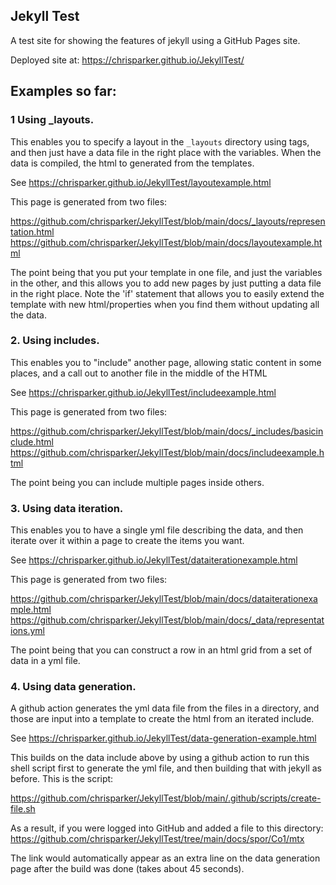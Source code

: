 ## Jekyll Test

A test site for showing the features of jekyll using a GitHub Pages site.

Deployed site at: https://chrisparker.github.io/JekyllTest/

## Examples so far:

### 1 Using _layouts. 

This enables you to specify a layout in the `_layouts` directory using tags, and then just have a data file in the right place with the variables. When the data is compiled, the html to generated from the templates. 

See https://chrisparker.github.io/JekyllTest/layoutexample.html

This page is generated from two files:

https://github.com/chrisparker/JekyllTest/blob/main/docs/_layouts/representation.html
https://github.com/chrisparker/JekyllTest/blob/main/docs/layoutexample.html

The point being that you put your template in one file, and just the variables in the other, and this allows you to add new pages by just putting a data file in the right place. Note the 'if' statement that allows you to easily extend the template with new html/properties when you find them without updating all the data.

### 2. Using includes. 

This enables you to "include" another page, allowing static content in some places, and a call out to another file in the middle of the HTML

See https://chrisparker.github.io/JekyllTest/includeexample.html

This page is generated from two files:

https://github.com/chrisparker/JekyllTest/blob/main/docs/_includes/basicinclude.html
https://github.com/chrisparker/JekyllTest/blob/main/docs/includeexample.html

The point being you can include multiple pages inside others.

### 3. Using data iteration. 

This enables you to have a single yml file describing the data, and then iterate over it within a page to create the items you want.

See https://chrisparker.github.io/JekyllTest/dataiterationexample.html

This page is generated from two files:

https://github.com/chrisparker/JekyllTest/blob/main/docs/dataiterationexample.html
https://github.com/chrisparker/JekyllTest/blob/main/docs/_data/representations.yml

The point being that you can construct a row in an html grid from a set of data in a yml file.

### 4. Using data generation. 

A github action generates the yml data file from the files in a directory, and those are input into a template to create the html from an iterated include.

See https://chrisparker.github.io/JekyllTest/data-generation-example.html

This builds on the data include above by using a github action to run this shell script first to generate the yml file, and then building that with jekyll as before. This is the script:

https://github.com/chrisparker/JekyllTest/blob/main/.github/scripts/create-file.sh

As a result, if you were logged into GitHub and added a file to this directory:
https://github.com/chrisparker/JekyllTest/tree/main/docs/spor/Co1/mtx

The link would automatically appear as an extra line on the data generation page after the build was done (takes about 45 seconds).